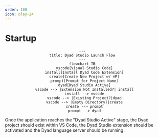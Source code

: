 ```yaml
---
order: 100
icon: play-24
---
```


# Startup

<div style="text-align: center">

```mermaid
---
title: Dyad Studio Launch Flow
---
flowchart TB
  vscode[Visual Studio Code]
  install[Install Dyad Code Extension]
  create[Create New Project w/ ⌘P]
  prompt[Prompt for Project Name]
  dyad[Dyad Studio Active]
  vscode --> |Extension Not Installed?| install
  install --> vscode
  vscode --> |Existing Project?|dyad
  vscode --> |Empty Directory?|create
  create --> prompt
  prompt --> dyad
```

</div>

Once the application reaches the "Dyad Studio Active" stage, the Dyad
project should exist within VS Code, the Dyad Studio extension should be
activated and the Dyad language server should be running.
